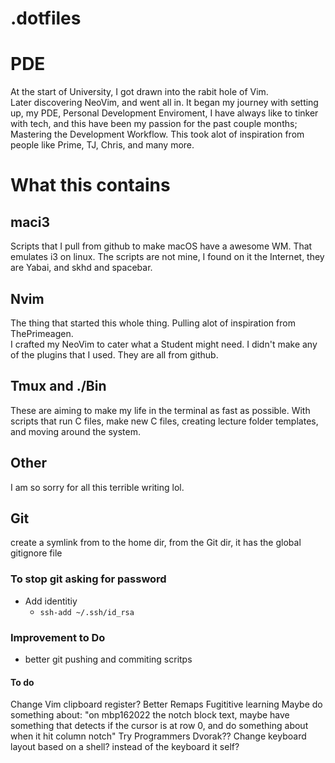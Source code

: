 # .dotfiles

# PDE
At the start of University, I got drawn into the rabit hole of Vim.<br>
Later discovering NeoVim, and went all in. It began my journey with setting up, 
my PDE, Personal Development Enviroment, I have always like to tinker with tech,
and this have been my passion for the past couple months; Mastering the Development
Workflow. This took alot of inspiration from people like Prime, TJ, Chris, and many more.

# What this contains

## maci3
Scripts that I pull from github to make macOS have a awesome WM.
That emulates i3 on linux. 
The scripts are not mine, I found on it the Internet, they are Yabai, and skhd
and spacebar. 

## Nvim
The thing that started this whole thing.
Pulling alot of inspiration from ThePrimeagen. <br>
I crafted my NeoVim to cater what a Student might need. 
I didn't make any of the plugins that I used. They are all from github.


##  Tmux and ./Bin
These are aiming to make my life in the terminal as fast as possible.
With scripts that run C files, make new C files, creating lecture folder templates,
and moving around the system.

## Other
I am so sorry for all this terrible writing lol.

## Git
create a symlink from to the home dir, from the Git dir, it has the global gitignore file
### To stop git asking for password
- Add identitiy 
  - `ssh-add ~/.ssh/id_rsa`
### Improvement to Do
  - better git pushing and commiting scritps

#### To do
Change Vim clipboard register?
Better Remaps
Fugititive learning
Maybe do something about: "on mbp162022 the notch block text, maybe have something that 
detects if the cursor is at row 0, and do something about when it hit column notch"
Try Programmers Dvorak??
Change keyboard layout based on a shell? instead of the keyboard it self?
